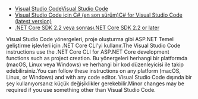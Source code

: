 * [<span data-ttu-id="25e9f-101">Visual Studio Code</span><span class="sxs-lookup"><span data-stu-id="25e9f-101">Visual Studio Code</span></span>](https://code.visualstudio.com/download)
* [<span data-ttu-id="25e9f-102">Visual Studio Code için C# (en son sürüm)</span><span class="sxs-lookup"><span data-stu-id="25e9f-102">C# for Visual Studio Code (latest version)</span></span>](https://marketplace.visualstudio.com/items?itemName=ms-dotnettools.csharp)
* [<span data-ttu-id="25e9f-103">.NET Core SDK 2.2 veya sonrası</span><span class="sxs-lookup"><span data-stu-id="25e9f-103">.NET Core SDK 2.2 or later</span></span>](https://dotnet.microsoft.com/download/dotnet-core)

<span data-ttu-id="25e9f-104">Visual Studio Code yönergeleri, proje oluşturma gibi ASP.NET Temel geliştirme işlevleri için .NET Core CLI'yi kullanır.</span><span class="sxs-lookup"><span data-stu-id="25e9f-104">The Visual Studio Code instructions use the .NET Core CLI for ASP.NET Core development functions such as project creation.</span></span> <span data-ttu-id="25e9f-105">Bu yönergeleri herhangi bir platformda (macOS, Linux veya Windows) ve herhangi bir kod düzenleyicisi ile takip edebilirsiniz.</span><span class="sxs-lookup"><span data-stu-id="25e9f-105">You can follow these instructions on any platform (macOS, Linux, or Windows) and with any code editor.</span></span> <span data-ttu-id="25e9f-106">Visual Studio Code dışında bir şey kullanıyorsanız küçük değişiklikler gerekebilir.</span><span class="sxs-lookup"><span data-stu-id="25e9f-106">Minor changes may be required if you use something other than Visual Studio Code.</span></span>
